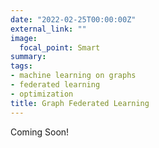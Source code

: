 ```yaml
---
date: "2022-02-25T00:00:00Z"
external_link: ""
image:
  focal_point: Smart
summary:
tags:
- machine learning on graphs
- federated learning
- optimization
title: Graph Federated Learning
---
```


Coming Soon!
